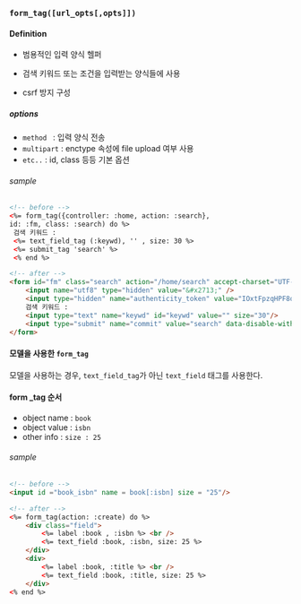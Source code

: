 

### ```form_tag([url_opts[,opts]]) ```

#### Definition
- 범용적인 입력 양식 헬퍼

- 검색 키워드 또는 조건을 입력받는 양식들에 사용

- csrf 방지 구성

##### options
- ```method ``` : 입력 양식 전송
- ```multipart``` : enctype 속성에 file upload 여부 사용
- ```etc..``` : id, class 등등 기본 옵션  
###### sample
```html
<!-- before -->
<%= form_tag({controller: :home, action: :search},
id: :fm, class: :search) do %>
 검색 키워드 : 
 <%= text_field_tag (:keywd), '' , size: 30 %>
 <%= submit_tag 'search' %>
 <% end %>

<!-- after -->
<form id="fm" class="search" action="/home/search" accept-charset="UTF-8" method="post">
    <input name="utf8" type="hidden" value="&#x2713;" />
    <input type="hidden" name="authenticity_token" value="IOxtFpzqHPF8qibeVOAQpXoGHDxkefykuQLKCXs3DVIpFAjm6hMw3gUXVM2eEouLeozwRop9pxhAYin8YxFVhQ==" />
    검색 키워드 : 
    <input type="text" name="keywd" id="keywd" value="" size="30"/>
    <input type="submit" name="commit" value="search" data-disable-with="search"/>
</form>
```
#### 모델을 사용한 ```form_tag ```

 모델을 사용하는 경우, ```text_field_tag```가 아닌 ```text_field``` 태그를 사용한다.
#### form _tag 순서 
 - object name : ```book```
 - object value : ```isbn ```
 - other info : ```size : 25 ```

###### sample 

```html
<!-- before -->
<input id ="book_isbn" name = book[:isbn] size = "25"/>

<!-- after -->
<%= form_tag(action: :create) do %>
    <div class="field">
        <%= label :book , :isbn %> <br />
        <%= text_field :book, :isbn, size: 25 %>
    </div>
    <div>
        <%= label :book, :title %> <br />
        <%= text_field :book, :title, size: 25 %>
    </div>
<% end %>
```